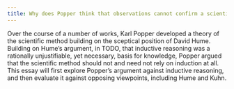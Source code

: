 ```yaml
---
title: Why does Popper think that observations cannot confirm a scientific theory? Is he right?
---
```


Over the course of a number of works, Karl Popper developed a theory of the scientific method building on the sceptical position of David Hume. Building on Hume’s argument, in TODO, that inductive reasoning was a rationally unjustifiable, yet necessary, basis for knowledge, Popper argued that the scientific method should not and need not rely on induction at all. This essay will first explore Popper’s argument against inductive reasoning, and then evaluate it against opposing viewpoints, including Hume and Kuhn.

<!--

Hume: not strictly an objection since it predates, but has Popper actually disproved him? Perhaps his point is better made by Kuhn re: Popper not truly representing how people think.

Kuhn: not strictly related to the question of observation. But perhaps relevant in the deeper sense that Popper is wrong about how scientific theories progress.

-->